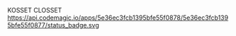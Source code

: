 KOSSET CLOSSET 
https://api.codemagic.io/apps/5e36ec3fcb1395bfe55f0878/5e36ec3fcb1395bfe55f0877/status_badge.svg
